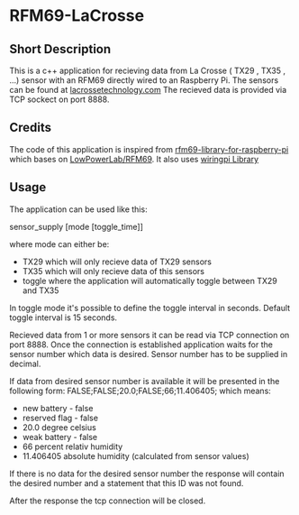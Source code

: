 # RFM69-LaCrosse
## Short Description
This is a c++ application for recieving data from La Crosse ( TX29 , TX35 , ...) sensor with an RFM69 directly wired to an Raspberry Pi.
The sensors can be found at [lacrossetechnology.com](http://www.lacrossetechnology.com/)
The recieved data is provided via TCP sockect on port 8888.

## Credits
The code of this application is inspired from [rfm69-library-for-raspberry-pi](http://rdepablos.merlitec.com/mixed/rfm69-library-for-raspberry-pi) which bases on [LowPowerLab/RFM69](https://github.com/LowPowerLab/RFM69).
It also uses [wiringpi Library](http://wiringpi.com/)

## Usage
The application can be used like this:

sensor_supply [mode [toggle_time]]

where mode can either be:
* TX29 which will only recieve data of TX29 sensors
* TX35 which will only recieve data of this sensors
* toggle where the application will automatically toggle between TX29 and TX35

In toggle mode it's possible to define the toggle interval in seconds. Default toggle interval is 15 seconds.

Recieved data from 1 or more sensors it can be read via TCP connection on port 8888. Once the connection is established application waits for the sensor number which data is desired. Sensor number has to be supplied in decimal.

If data from desired sensor number is available it will be presented in the following form:
FALSE;FALSE;20.0;FALSE;66;11.406405;
which means:
- new battery - false
- reserved flag - false
- 20.0 degree celsius
- weak battery - false
- 66 percent relativ humidity
- 11.406405 absolute humidity (calculated from sensor values)

If there is no data for the desired sensor number the response will contain the desired number and a statement that this ID was not found.

After the response the tcp connection will be closed.
